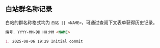 ## 白站群名称记录

白站的群名称格式均为 `白站 || <NAME>`，可通过查阅下文表单获得历史记录。

```markdown
编号. YYYY-MM-DD HH:MM <NAME>

1. 2025-08-06 19:29 Initial commit
```


